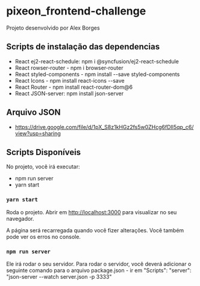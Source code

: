 # pixeon_frontend-challenge

Projeto desenvolvido por Alex Borges

## Scripts de instalação das dependencias

- React ej2-react-schedule: npm i @syncfusion/ej2-react-schedule
- React rowser-router - npm i browser-router
- React styled-components - npm install --save styled-components
- React Icons - npm install react-icons --save
- React Router - npm install react-router-dom@6
- React JSON-server: npm install json-server

## Arquivo JSON
- https://drive.google.com/file/d/1pX_S8z1kHGz2fs5w0ZHcg6fDIl5qp_c6/view?usp=sharing

## Scripts Disponíveis

No projeto, você irá executar:
- npm run server
- yarn start

### `yarn start`

Roda o projeto.
Abrir em [http://localhost:3000](http://localhost:3000) para visualizar no seu navegador.

A página será recarregada quando você fizer alterações.
Você também pode ver os erros no console.

### `npm run server`

Ele irá rodar o seu servidor.
Para rodar o servidor, você deverá adicionar o seguinte comando para o arquivo package.json - ir em "Scripts": 
"server": "json-server --watch server.json -p 3333"
